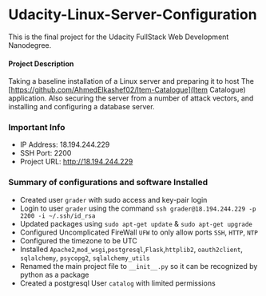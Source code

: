 # Udacity-Linux-Server-Configuration
This is the final project for the Udacity FullStack Web Development Nanodegree.

#### Project Description

Taking a baseline installation of a Linux server and preparing it to host The [https://github.com/AhmedElkashef02/Item-Catalogue](Item Catalogue) application. Also securing the server from a number of attack vectors, and installing and configuring a database server.

### Important Info

- IP Address: 18.194.244.229
- SSH Port: 2200
- Project URL: http://18.194.244.229

### Summary of configurations and software Installed

- Created user `grader` with sudo access and key-pair login
- Login to user `grader` using the command `ssh grader@18.194.244.229 -p 2200 -i ~/.ssh/id_rsa`
- Updated packages using `sudo apt-get update` & `sudo apt-get upgrade`
- Configured Uncomplicated FireWall `UFW` to only allow ports `SSH`, `HTTP`, `NTP`
- Configured the timezone to be UTC
- Installed `Apache2`,`mod_wsgi`,`postgresql`,`Flask`,`httplib2`, `oauth2client`, `sqlalchemy`, `psycopg2`, `sqlalchemy_utils`
- Renamed the main project file to `__init__.py` so it can be recognized by python as a package
- Created a postgresql User `catalog` with limited permissions
